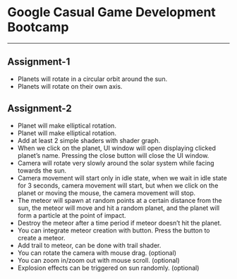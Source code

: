 # Google Casual Game Development Bootcamp
---
## Assignment-1

- Planets will rotate in a circular orbit around the sun.
- Planets will rotate on their own axis.

## Assignment-2

- Planet will make elliptical rotation.
- Planet will make elliptical rotation.
- Add at least 2 simple shaders with shader graph.
- When we click on the planet, UI window will open displaying clicked planet’s name. Pressing the close button will close the UI window.
- Camera will rotate very slowly around the solar system while facing towards the sun.
- Camera movement will start only in idle state, when we wait in idle state for 3 seconds, camera movement will start, but when we click on the planet or moving the mouse, the camera movement will stop.
- The meteor will spawn at random points at a certain distance from the sun, the meteor will move and hit a random planet, and the planet will form a particle at the point of impact.
- Destroy the meteor after a time period if meteor doesn’t hit the planet.
- You can integrate meteor creation with button. Press the button to create a meteor.
- Add trail to meteor, can be done with trail shader.
- You can rotate the camera with mouse drag. (optional)
- You can zoom in/zoom out with mouse scroll. (optional)
- Explosion effects can be triggered on sun randomly. (optional)


